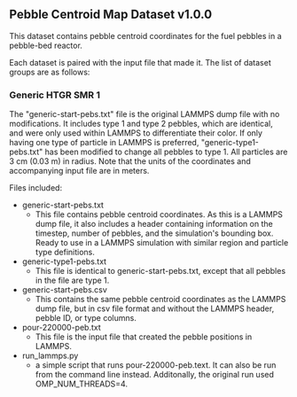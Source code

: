 ## Pebble Centroid Map Dataset v1.0.0

This dataset contains pebble centroid coordinates for the fuel pebbles in a
pebble-bed reactor.

Each dataset is paired with the input file that made it.  The list of dataset 
groups are as follows:

### Generic HTGR SMR 1
The "generic-start-pebs.txt" file is the original LAMMPS dump file with no
modifications.  It includes type 1 and type 2 pebbles, which are identical,
and were only used within LAMMPS to differentiate their color.  If only having 
one type of particle in LAMMPS is preferred, "generic-type1-pebs.txt" has been
modified to change all pebbles to type 1.  All particles are 3 cm (0.03 m) in
radius.  Note that the units of the coordinates and accompanying input file 
are in meters.

Files included:
- generic-start-pebs.txt
    - This file contains pebble centroid coordinates.  As this is a LAMMPS 
    dump file, it also includes a header containing information on the 
    timestep, number of pebbles, and the simulation's bounding box.
    Ready to use in a LAMMPS simulation with similar region and particle type
    definitions.
- generic-type1-pebs.txt
    - This file is identical to generic-start-pebs.txt, except that all
    pebbles in the file are type 1.
- generic-start-pebs.csv
    - This contains the same pebble centroid coordinates as the LAMMPS dump 
    file, but in csv file format and without the LAMMPS header, pebble ID, 
    or type columns.
- pour-220000-peb.txt
    - This file is the input file that created the pebble positions in LAMMPS.
- run_lammps.py
    - a simple script that runs pour-220000-peb.text.  It can also be run from
    the command line instead.  Additonally, the original run 
    used OMP_NUM_THREADS=4.

